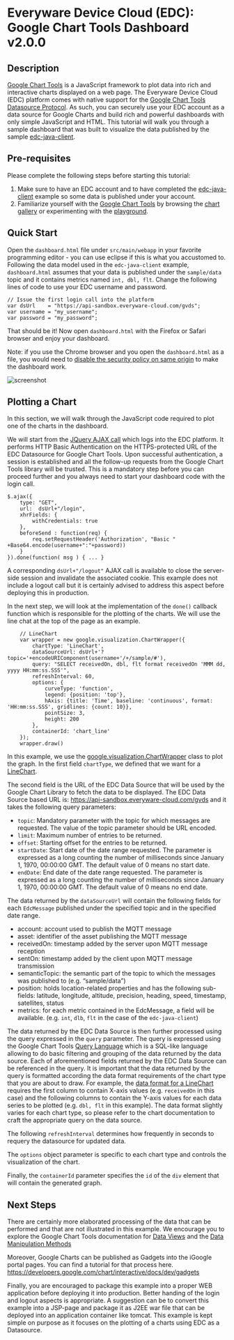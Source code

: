 # Everyware Device Cloud (EDC): Google Chart Tools Dashboard v2.0.0


## Description
[Google Chart Tools](https://developers.google.com/chart/) is a JavaScript framework to plot data into rich and interactive charts displayed on a web page.
The Everyware Device Cloud (EDC) platform comes with native support for the [Google Chart Tools Datasource Protocol](https://developers.google.com/chart/interactive/docs/dev/implementing_data_source).
As such, you can securely use your EDC account as a data source for Google Charts and build rich and powerful dashboards with only simple JavaScript and HTML.
This tutorial will walk you through a sample dashboard that was built to visualize the data published by the sample [edc-java-client](https://github.com/eurotech/edc-examples/tree/master/edc-java-client).


## Pre-requisites
Please complete the following steps before starting this tutorial:

1. Make sure to have an EDC account and to have completed the [edc-java-client](https://github.com/eurotech/edc-examples/tree/master/edc-java-client) example so some data is published under your account.
2. Familiarize yourself with the [Google Chart Tools](https://developers.google.com/chart/) by browsing the [chart gallery](https://developers.google.com/chart/interactive/docs/gallery) or experimenting with the [playground](http://code.google.com/apis/ajax/playground/?type=visualization).


## Quick Start
Open the `dashboard.html` file under `src/main/webapp` in your favorite programming editor - you can use eclipse if this is what you accustomed to.
Following the data model used in the `edc-java-client` example, `dashboard.html` assumes that your data is published under the `sample/data` topic and it contains metrics named `int, dbl, flt`.
Change the following lines of code to use your EDC username and password.

    // Issue the first login call into the platform
    var dsUrl    = "https://api-sandbox.everyware-cloud.com/gvds";
    var username = "my_username";
    var password = "my_password";

That should be it!
Now open `dashboard.html` with the Firefox or Safari browser and enjoy your dashboard.

Note: if you use the Chrome browser and you open the `dashboard.html` as a file, 
you would need to [disable the security policy on same origin](http://stackoverflow.com/questions/3102819/chrome-disable-same-origin-policy) 
to make the dashboard work.

![screenshot](https://github.com/eurotech/edc/raw/release-2.0.0/examples/edc-google-charts-dashboard/doc/screenshot.jpg)


## Plotting a Chart
In this section, we will walk through the JavaScript code required to plot one of the charts in the dashboard.

We will start from the [JQuery AJAX call](http://api.jquery.com/jQuery.ajax/) which logs into the EDC platform.
It performs HTTP Basic Authentication on the HTTPS-protected URL of the EDC Datasource for Google Chart Tools.
Upon successful authentication, a session is established and all the follow-up requests from the Google Chart Tools library will be trusted.
This is a mandatory step before you can proceed further and you always need to start your dashboard code with the login call.

    $.ajax({
        type: "GET",
        url:  dsUrl+"/login",
        xhrFields: {
            withCredentials: true
        },          
        beforeSend : function(req) {
            req.setRequestHeader('Authorization', "Basic " +Base64.encode(username+":"+password))
        }
    }).done(function( msg ) { ... }

A corresponding `dsUrl+"/logout"` AJAX call is available to close the server-side session and invalidate the associated cookie.
This example does not include a logout call but it is certainly advised to address this aspect before deploying this in production.

In the next step, we will look at the implementation of the `done()` callback function which is responsible for the plotting of the charts.
We will use the line chat at the top of the page as an example.

        // LineChart
        var wrapper = new google.visualization.ChartWrapper({
            chartType: 'LineChart',
            dataSourceUrl: dsUrl+'?topic='+encodeURIComponent(username+'/+/sample/#'),
            query: "SELECT receivedOn, dbl, flt format receivedOn 'MMM dd, yyyy HH:mm:ss.SSS'",
            refreshInterval: 60,
            options: {
                curveType: 'function',
                legend: {position: 'top'},
                hAxis: {title: 'Time', baseline: 'continuous', format: 'HH:mm:ss.SSS', gridlines: {count: 10}},
                pointSize: 3,
                height: 200
            },
            containerId: 'chart_line'
        });
        wrapper.draw()

In this example, we use the [google.visualization.ChartWrapper](https://developers.google.com/chart/interactive/docs/reference#chartwrapperobject)
class to plot the graph. In the first field `chartType`, we defined that we want for a [LineChart](https://developers.google.com/chart/interactive/docs/gallery/linechart).

The second field is the URL of the EDC Data Source that will be used by the Google Chart Library to fetch the data to be displayed.
The EDC Data Source based URL is: https://api-sandbox.everyware-cloud.com/gvds and it takes the following query parameters:

* `topic`: Mandatory parameter with the topic for which messages are requested. The value of the topic parameter should be URL encoded.
* `limit`: Maximum number of entries to be returned. 
* `offset`: Starting offset for the entries to be returned. 
* `startDate`: Start date of the date range requested. The parameter is expressed as a long counting the number of milliseconds since January 1, 1970, 00:00:00 GMT. The default value of 0 means no start date.
* `endDate`: End date of the date range requested. The parameter is expressed as a long counting the number of milliseconds since January 1, 1970, 00:00:00 GMT. The default value of 0 means no end date.

The data returned by the `dataSourceUrl` will contain the following fields for each `EdcMessage` published under the specified topic and in the specified date range.

* account: account used to publish the MQTT message
* asset: identifier of the asset publishing the MQTT message
* receivedOn: timestamp added by the server upon MQTT message reception
* sentOn: timestamp added by the client upon MQTT message transmission
* semanticTopic: the semantic part of the topic to which the messages was published to (e.g. “sample/data”)
* position: holds location-related properties and has the following sub-fields: latitude, longitude, altitude, precision, heading, speed, timestamp, satellites, status
* metrics: for each metric contained in the EdcMessage, a field will be available. (e.g. `int`, `dlb`, `flt` in the case of the `edc-java-client`)

The data returned by the EDC Data Source is then further processed using the query expressed in the `query` parameter.
The query is expressed using the Google Chart Tools [Query Language](https://developers.google.com/chart/interactive/docs/querylanguage) which is a SQL-like language allowing to do basic filtering and grouping of the data returned by the data source.
Each of aforementioned fields returned by the EDC Data Source can be referenced in the query.
It is important that the data returned by the query is formatted according the data format requirements of the chart type that you are about to draw.
For example, the [data format for a LineChart](https://developers.google.com/chart/interactive/docs/gallery/linechart#Data_Format) requires the first column to contain X-axis values (e.g. `receivedOn` in this case) and the following columns to contain the Y-axis values for each data series to be plotted (e.g. `dbl, flt` in this example).
The data format slightly varies for each chart type, so please refer to the chart documentation to craft the appropriate query on the data source.

The following `refreshInterval` determines how frequently in seconds to requery the datasource for updated data.

The `options` object parameter is specific to each chart type and controls the visualization of the chart.

Finally, the `containerId` parameter specifies the `id` of the `div` element that will contain the generated graph.


## Next Steps
There are certainly more elaborated processing of the data that can be performed and that are not illustrated in this example.
We encourage you to explore the Google Chart Tools documentation for [Data Views](https://developers.google.com/chart/interactive/docs/reference#DataView) 
and the [Data Manipulation Methods](https://developers.google.com/chart/interactive/docs/reference#google_visualization_data)

Moreover, Google Charts can be published as Gadgets into the iGoogle portal pages.
You can find a tutorial for that process here.
https://developers.google.com/chart/interactive/docs/dev/gadgets

Finally, you are encouraged to package this example into a proper WEB application before deploying it into production.
Better handing of the login and logout aspects is appropriate. A suggestion can be to convert this example into a JSP-page
and package it as J2EE war file that can be deployed into an application container like tomcat.
This example is kept simple on purpose as it focuses on the plotting of a charts using EDC as a Datasource.

